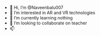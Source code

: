 - 👋 Hi, I’m @Naveenbalu007
- 👀 I’m interested in AR and VR technologies
- 🌱 I’m currently learning nothing
- 💞️ I’m looking to collaborate on teacher 
- 📫 

<!---
Naveenbalu007/Naveenbalu007 is a ✨ special ✨ repository because its `README.md` (this file) appears on your GitHub profile.
You can click the Preview link to take a look at your changes.
--->
